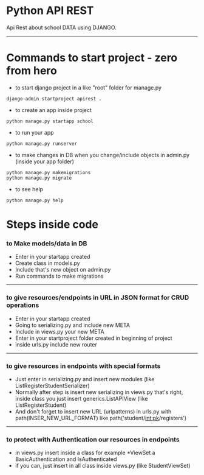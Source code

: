 # Python API REST
Api Rest about school DATA using DJANGO. 

------------

# Commands to start project - zero from hero
- to start django project in a like "root" folder for manage.py
```
django-admin startproject apirest .
```
- to create an app inside project
```
python manage.py startapp school
```
- to run your app
```
python manage.py runserver
```
- to make changes in DB when you change/include objects in admin.py (inside your app folder)
```
python manage.py makemigrations
python manage.py migrate
```
- to see help
```
python manage.py help
```

# Steps inside code
### to Make models/data in DB
- Enter in your startapp created
- Create class in models.py
- Include that's new object on admin.py 
- Run commands to make migrations
--------------
### to give resources/endpoints in URL in JSON format for CRUD operations
- Enter in your startapp created
- Going to serializing.py and include new META
- Include in views.py your new META
- Enter in your startproject folder created in beginning of project
- inside urls.py include new router
--------------
### to give resources in endpoints with special formats
- Just enter in serializing.py and insert new modules (like ListRegisterStudentSerializer)
- Normally after step is insert new serializing in views.py that's right, inside class you just insert generics.ListAPIView (like ListRegisterStudent)
- And don't forget to insert new URL (urlpatterns) in urls.py with path(INSER_NEW_URL_FORMAT) like path('student/<int:pk>/registers')
--------------
### to protect with Authentication our resources in endpoints
- in views.py insert inside a class for example *ViewSet a BasicAuthentication and IsAuthenticated 
- if you can, just insert in all class inside views.py (like StudentViewSet)